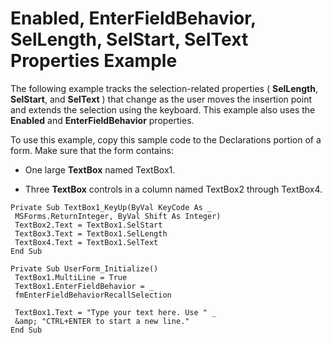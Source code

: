 
# Enabled, EnterFieldBehavior, SelLength, SelStart, SelText Properties Example

The following example tracks the selection-related properties ( **SelLength**, **SelStart**, and **SelText** ) that change as the user moves the insertion point and extends the selection using the keyboard. This example also uses the **Enabled** and **EnterFieldBehavior** properties.

To use this example, copy this sample code to the Declarations portion of a form. Make sure that the form contains:




- One large  **TextBox** named TextBox1.
    
- Three  **TextBox** controls in a column named TextBox2 through TextBox4.
    




```
Private Sub TextBox1_KeyUp(ByVal KeyCode As _ 
 MSForms.ReturnInteger, ByVal Shift As Integer) 
 TextBox2.Text = TextBox1.SelStart 
 TextBox3.Text = TextBox1.SelLength 
 TextBox4.Text = TextBox1.SelText 
End Sub
```




```
Private Sub UserForm_Initialize() 
 TextBox1.MultiLine = True 
 TextBox1.EnterFieldBehavior = _ 
 fmEnterFieldBehaviorRecallSelection 
 
 TextBox1.Text = "Type your text here. Use " _ 
 &amp; "CTRL+ENTER to start a new line." 
End Sub
```

